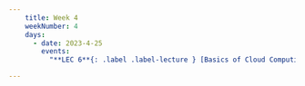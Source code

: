 ```yaml
---
    title: Week 4
    weekNumber: 4
    days:
      - date: 2023-4-25
        events:
          "**LEC 6**{: .label .label-lecture } [Basics of Cloud Computing](resources/lectures/Lec_06-Topic2-CloudComputing.pdf)": 

---
```

